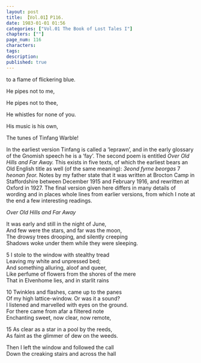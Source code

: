 ```yaml
---
layout: post
title: 【Vol.01】P116.
date: 1983-01-01 01:56
categories: ["Vol.01 The Book of Lost Tales I"]
chapters: [""]
page_num: 116
characters: 
tags: 
description: 
published: true
---
```


<p style="text-indent: 0;">
to a flame of flickering blue.
</p>

He pipes not to me,

He pipes not to thee,

He whistles for none of you.

His music is his own,

The tunes of Tinfang Warble!

In the earliest version Tinfang is called a ‘leprawn’, and in the early glossary of the Gnomish speech he is a ‘fay’. The second poem is entitled <I>Over Old Hills and Far Away. </I>This exists in five texts, of which the earliest bears an Old English title as well (of the same meaning): <I>3eond fyrne beorgas </I>7 <I>heonan feor. </I>Notes by my father state that it was written at Brocton Camp in Staffordshire between December 1915 and February 1916, and rewritten at Oxford in 1927. The final version given here differs in many details of wording and in places whole lines from earlier versions, from which I note at the end a few interesting readings.

<I>Over Old Hills and Far Away</I>

It was early and still in the night of June,<BR>And few were the stars, and far was the moon,<BR>The drowsy trees drooping, and silently creeping<BR>Shadows woke under them while they were sleeping.

5   I stole to the window with stealthy tread<BR>Leaving my white and unpressed bed;<BR>And something alluring, aloof and queer,<BR>Like perfume of flowers from the shores of the mere<BR>That in Elvenhome lies, and in starlit rains

10   Twinkles and flashes, came up to the panes<BR>Of my high lattice-window. Or was it a sound?<BR>I listened and marvelled with eyes on the ground.<BR>For there came from afar a filtered note<BR>Enchanting sweet, now clear, now remote,

15   As clear as a star in a pool by the reeds,<BR>As faint as the glimmer of dew on the weeds.

Then I left the window and followed the call<BR>Down the creaking stairs and across the hall

